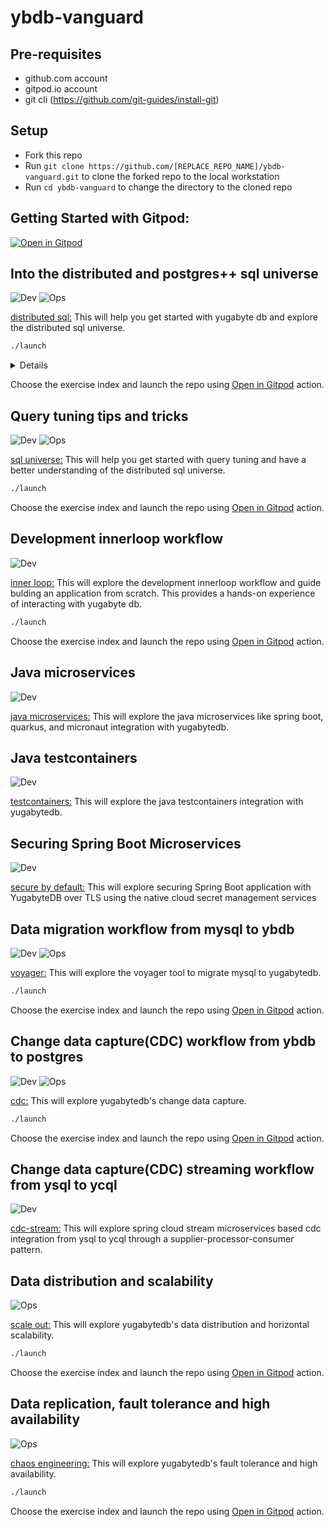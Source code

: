 # ybdb-vanguard

## Pre-requisites
- github.com account
- gitpod.io account
- git cli (https://github.com/git-guides/install-git)

## Setup
- Fork this repo
- Run `git clone https://github.com/[REPLACE_REPO_NAME]/ybdb-vanguard.git` to clone the forked repo to the local workstation
- Run `cd ybdb-vanguard` to change the directory to the cloned repo

## Getting Started with Gitpod:
[![Open in Gitpod](https://gitpod.io/button/open-in-gitpod.svg)](https://gitpod.io/from-referrer/)

## Into the distributed and postgres++ sql universe
<div align="left">

![Dev](https://img.shields.io/badge/dev-orange?style=for-the-badge)
![Ops](https://img.shields.io/badge/ops-blue?style=for-the-badge)
</div>

[distributed sql:](init-dsql/README.md)
This will help you get started with yugabyte db and explore the distributed sql universe.

```bash
./launch
```

<details>

```bash
Select an exercise:
1. Into the distributed and postgres++ sql universe
2. Query tuning tips and tricks
3. Development innerloop workflow
4. Java microservices
5. Java testcontainers
6. Securing Spring Boot Microservices
7. Data migration workflow from mysql to ybdb
8. Change data capture(CDC) workflow from ybdb to postgres
9. Change data capture(CDC) streaming workflow from ysql to ycql
10. Data distribution and scalability
11. Data replication, fault tolerance and high availability
Enter the number of the exercise (0 to exit): 1
Initializing the workspace for Into the distributed and postgres++ sql universe.
[main 5e2b86a] Into the distributed and postgres++ sql universe
 1 file changed, 5 insertions(+), 38 deletions(-)
Enumerating objects: 5, done.
Counting objects: 100% (5/5), done.
Delta compression using up to 12 threads
Compressing objects: 100% (3/3), done.
Writing objects: 100% (3/3), 391 bytes | 391.00 KiB/s, done.
Total 3 (delta 2), reused 0 (delta 0), pack-reused 0
remote: Resolving deltas: 100% (2/2), completed with 2 local objects.
To https://github.com/srinivasa-vasu/ybdb-vanguard.git
   eb1bb44..5e2b86a  main -> main
Workspace initialized.
```

</details>

Choose the exercise index and launch the repo using [Open in Gitpod](#getting-started-with-gitpod) action.

## Query tuning tips and tricks
<div align="left">

![Dev](https://img.shields.io/badge/dev-orange?style=for-the-badge)
![Ops](https://img.shields.io/badge/ops-blue?style=for-the-badge)
</div>

[sql universe:](init-qt/README.md)
This will help you get started with query tuning and have a better understanding of the distributed sql universe.

```bash
./launch
```
Choose the exercise index and launch the repo using [Open in Gitpod](#getting-started-with-gitpod) action.

## Development innerloop workflow
<div align="left">

![Dev](https://img.shields.io/badge/dev-orange?style=for-the-badge)
</div>

[inner loop:](init-iloop/README.md)
This will explore the development innerloop workflow and guide bulding an application from scratch. This provides a hands-on experience of interacting with yugabyte db.

```bash
./launch
```
Choose the exercise index and launch the repo using [Open in Gitpod](#getting-started-with-gitpod) action.

## Java microservices
<div align="left">

![Dev](https://img.shields.io/badge/dev-orange?style=for-the-badge)
</div>

[java microservices:](https://github.com/srinivasa-vasu/yb-ms-data)
This will explore the java microservices like spring boot, quarkus, and micronaut integration with yugabytedb.

## Java testcontainers
<div align="left">

![Dev](https://img.shields.io/badge/dev-orange?style=for-the-badge)
</div>

[testcontainers:](https://github.com/srinivasa-vasu/ybdb-boot-data)
This will explore the java testcontainers integration with yugabytedb.

## Securing Spring Boot Microservices
<div align="left">

![Dev](https://img.shields.io/badge/dev-orange?style=for-the-badge)
</div>

[secure by default:](https://github.com/srinivasa-vasu/ybdb-sealed-secrets)
This will explore securing Spring Boot application with YugabyteDB over TLS using the native cloud secret management services

## Data migration workflow from mysql to ybdb
<div align="left">

![Dev](https://img.shields.io/badge/dev-orange?style=for-the-badge)
![Ops](https://img.shields.io/badge/ops-blue?style=for-the-badge)
</div>

[voyager:](init-voyager/README.md)
This will explore the voyager tool to migrate mysql to yugabytedb.

```bash
./launch
```
Choose the exercise index and launch the repo using [Open in Gitpod](#getting-started-with-gitpod) action.

## Change data capture(CDC) workflow from ybdb to postgres
<div align="left">

![Dev](https://img.shields.io/badge/dev-orange?style=for-the-badge)
![Ops](https://img.shields.io/badge/ops-blue?style=for-the-badge)
</div>

[cdc:](init-cdc/README.md)
This will explore yugabytedb's change data capture.

```bash
./launch
```
Choose the exercise index and launch the repo using [Open in Gitpod](#getting-started-with-gitpod) action.

## Change data capture(CDC) streaming workflow from ysql to ycql
<div align="left">

![Dev](https://img.shields.io/badge/dev-orange?style=for-the-badge)
</div>

[cdc-stream:](https://github.com/srinivasa-vasu/yb-cdc-streams)
This will explore spring cloud stream microservices based cdc integration from ysql to ycql through a supplier-processor-consumer pattern.

## Data distribution and scalability
<div align="left">

![Ops](https://img.shields.io/badge/ops-blue?style=for-the-badge)
</div>

[scale out:](init-scale/README.md)
This will explore yugabytedb's data distribution and horizontal scalability.

```bash
./launch
```
Choose the exercise index and launch the repo using [Open in Gitpod](#getting-started-with-gitpod) action.

## Data replication, fault tolerance and high availability
<div align="left">

![Ops](https://img.shields.io/badge/ops-blue?style=for-the-badge)
</div>

[chaos engineering:](init-ft/README.md)
This will explore yugabytedb's fault tolerance and high availability.

```bash
./launch
```
Choose the exercise index and launch the repo using [Open in Gitpod](#getting-started-with-gitpod) action.
